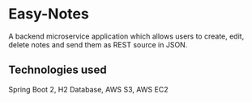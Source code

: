 # Easy-Notes

A backend microservice application which allows users to create, edit, delete notes and send them as REST source in JSON.

## Technologies used

Spring Boot 2, H2 Database, AWS S3, AWS EC2
